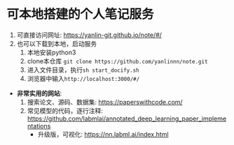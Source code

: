 # 可本地搭建的个人笔记服务
1. 可直接访问网址: https://yanlin-git.github.io/note/#/
2. 也可以下载到本地，启动服务
    1. 本地安装python3
    2. clone本仓库 `git clone https://github.com/yanlinnn/note.git`
    3. 进入文件目录，执行`sh start_docify.sh`
    4. 浏览器中输入`http://localhost:3000/#/`

- **非常实用的网站**:
    1. 搜索论文、源码、数据集: https://paperswithcode.com/
    2. 常见模型的代码，逐行注释: https://github.com/labmlai/annotated_deep_learning_paper_implementations
        - 升级版，可视化: https://nn.labml.ai/index.html